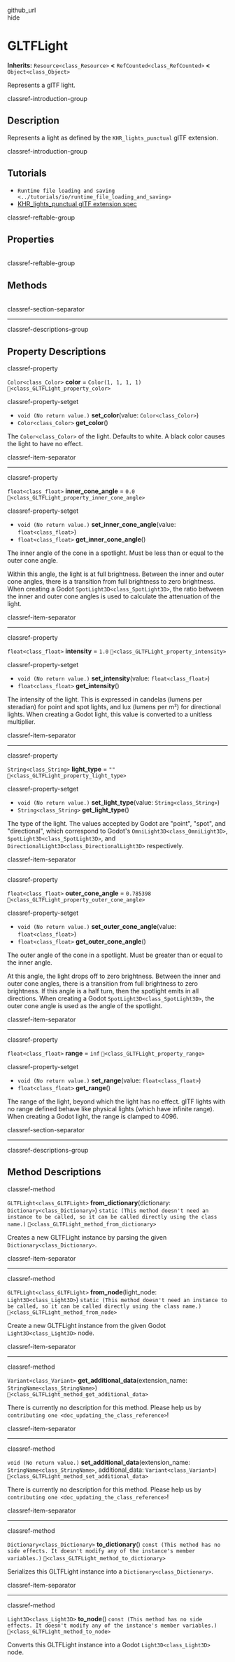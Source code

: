 github\_url  
hide

# GLTFLight

**Inherits:** `Resource<class_Resource>` **&lt;**
`RefCounted<class_RefCounted>` **&lt;** `Object<class_Object>`

Represents a glTF light.

classref-introduction-group

## Description

Represents a light as defined by the `KHR_lights_punctual` glTF
extension.

classref-introduction-group

## Tutorials

-   `Runtime file loading and saving <../tutorials/io/runtime_file_loading_and_saving>`
-   [KHR\_lights\_punctual glTF extension
    spec](https://github.com/KhronosGroup/glTF/blob/main/extensions/2.0/Khronos/KHR_lights_punctual)

classref-reftable-group

## Properties

<table>
<tbody>
<tr>
</tr>
<tr>
</tr>
<tr>
</tr>
<tr>
</tr>
<tr>
</tr>
<tr>
</tr>
</tbody>
</table>

classref-reftable-group

## Methods

<table>
<tbody>
<tr>
</tr>
<tr>
</tr>
<tr>
</tr>
<tr>
</tr>
<tr>
</tr>
<tr>
</tr>
</tbody>
</table>

classref-section-separator

------------------------------------------------------------------------

classref-descriptions-group

## Property Descriptions

classref-property

`Color<class_Color>` **color** = `Color(1, 1, 1, 1)`
`🔗<class_GLTFLight_property_color>`

classref-property-setget

-   `void (No return value.)` **set\_color**(value:
    `Color<class_Color>`)
-   `Color<class_Color>` **get\_color**()

The `Color<class_Color>` of the light. Defaults to white. A black color
causes the light to have no effect.

classref-item-separator

------------------------------------------------------------------------

classref-property

`float<class_float>` **inner\_cone\_angle** = `0.0`
`🔗<class_GLTFLight_property_inner_cone_angle>`

classref-property-setget

-   `void (No return value.)` **set\_inner\_cone\_angle**(value:
    `float<class_float>`)
-   `float<class_float>` **get\_inner\_cone\_angle**()

The inner angle of the cone in a spotlight. Must be less than or equal
to the outer cone angle.

Within this angle, the light is at full brightness. Between the inner
and outer cone angles, there is a transition from full brightness to
zero brightness. When creating a Godot `SpotLight3D<class_SpotLight3D>`,
the ratio between the inner and outer cone angles is used to calculate
the attenuation of the light.

classref-item-separator

------------------------------------------------------------------------

classref-property

`float<class_float>` **intensity** = `1.0`
`🔗<class_GLTFLight_property_intensity>`

classref-property-setget

-   `void (No return value.)` **set\_intensity**(value:
    `float<class_float>`)
-   `float<class_float>` **get\_intensity**()

The intensity of the light. This is expressed in candelas (lumens per
steradian) for point and spot lights, and lux (lumens per m²) for
directional lights. When creating a Godot light, this value is converted
to a unitless multiplier.

classref-item-separator

------------------------------------------------------------------------

classref-property

`String<class_String>` **light\_type** = `""`
`🔗<class_GLTFLight_property_light_type>`

classref-property-setget

-   `void (No return value.)` **set\_light\_type**(value:
    `String<class_String>`)
-   `String<class_String>` **get\_light\_type**()

The type of the light. The values accepted by Godot are "point", "spot",
and "directional", which correspond to Godot's
`OmniLight3D<class_OmniLight3D>`, `SpotLight3D<class_SpotLight3D>`, and
`DirectionalLight3D<class_DirectionalLight3D>` respectively.

classref-item-separator

------------------------------------------------------------------------

classref-property

`float<class_float>` **outer\_cone\_angle** = `0.785398`
`🔗<class_GLTFLight_property_outer_cone_angle>`

classref-property-setget

-   `void (No return value.)` **set\_outer\_cone\_angle**(value:
    `float<class_float>`)
-   `float<class_float>` **get\_outer\_cone\_angle**()

The outer angle of the cone in a spotlight. Must be greater than or
equal to the inner angle.

At this angle, the light drops off to zero brightness. Between the inner
and outer cone angles, there is a transition from full brightness to
zero brightness. If this angle is a half turn, then the spotlight emits
in all directions. When creating a Godot
`SpotLight3D<class_SpotLight3D>`, the outer cone angle is used as the
angle of the spotlight.

classref-item-separator

------------------------------------------------------------------------

classref-property

`float<class_float>` **range** = `inf`
`🔗<class_GLTFLight_property_range>`

classref-property-setget

-   `void (No return value.)` **set\_range**(value:
    `float<class_float>`)
-   `float<class_float>` **get\_range**()

The range of the light, beyond which the light has no effect. glTF
lights with no range defined behave like physical lights (which have
infinite range). When creating a Godot light, the range is clamped to
4096.

classref-section-separator

------------------------------------------------------------------------

classref-descriptions-group

## Method Descriptions

classref-method

`GLTFLight<class_GLTFLight>` **from\_dictionary**(dictionary:
`Dictionary<class_Dictionary>`)
`static (This method doesn't need an instance to be called, so it can be called directly using the class name.)`
`🔗<class_GLTFLight_method_from_dictionary>`

Creates a new GLTFLight instance by parsing the given
`Dictionary<class_Dictionary>`.

classref-item-separator

------------------------------------------------------------------------

classref-method

`GLTFLight<class_GLTFLight>` **from\_node**(light\_node:
`Light3D<class_Light3D>`)
`static (This method doesn't need an instance to be called, so it can be called directly using the class name.)`
`🔗<class_GLTFLight_method_from_node>`

Create a new GLTFLight instance from the given Godot
`Light3D<class_Light3D>` node.

classref-item-separator

------------------------------------------------------------------------

classref-method

`Variant<class_Variant>` **get\_additional\_data**(extension\_name:
`StringName<class_StringName>`)
`🔗<class_GLTFLight_method_get_additional_data>`

There is currently no description for this method. Please help us by
`contributing one <doc_updating_the_class_reference>`!

classref-item-separator

------------------------------------------------------------------------

classref-method

`void (No return value.)` **set\_additional\_data**(extension\_name:
`StringName<class_StringName>`, additional\_data:
`Variant<class_Variant>`)
`🔗<class_GLTFLight_method_set_additional_data>`

There is currently no description for this method. Please help us by
`contributing one <doc_updating_the_class_reference>`!

classref-item-separator

------------------------------------------------------------------------

classref-method

`Dictionary<class_Dictionary>` **to\_dictionary**()
`const (This method has no side effects. It doesn't modify any of the instance's member variables.)`
`🔗<class_GLTFLight_method_to_dictionary>`

Serializes this GLTFLight instance into a
`Dictionary<class_Dictionary>`.

classref-item-separator

------------------------------------------------------------------------

classref-method

`Light3D<class_Light3D>` **to\_node**()
`const (This method has no side effects. It doesn't modify any of the instance's member variables.)`
`🔗<class_GLTFLight_method_to_node>`

Converts this GLTFLight instance into a Godot `Light3D<class_Light3D>`
node.
